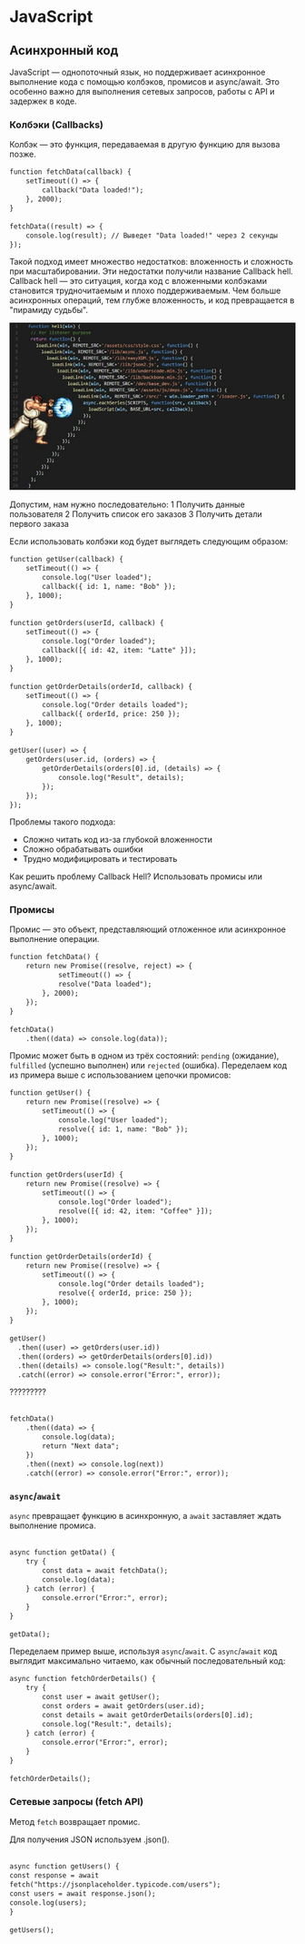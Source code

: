 # JavaScript

## Асинхронный код

JavaScript — однопоточный язык, но поддерживает асинхронное выполнение кода с помощью колбэков, промисов и async/await. Это особенно важно для выполнения сетевых запросов, работы с API и задержек в коде.

### Колбэки (Callbacks)

Колбэк — это функция, передаваемая в другую функцию для вызова позже.

```
function fetchData(callback) {
    setTimeout(() => {
        callback("Data loaded!");
    }, 2000);
}

fetchData((result) => {
    console.log(result); // Выведет "Data loaded!" через 2 секунды
});
```

Такой подход имеет множество недостатков: вложенность и сложность при масштабировании. Эти недостатки получили название Callback hell. Callback hell — это ситуация, когда код с вложенными колбэками становится трудночитаемым и плохо поддерживаемым. Чем больше асинхронных операций, тем глубже вложенность, и код превращается в "пирамиду судьбы".

![Callback hell наглядно](./../assets/images/JavaScript/Callback%20hell.jpeg)

Допустим, нам нужно последовательно:
1️ Получить данные пользователя
2️ Получить список его заказов
3 Получить детали первого заказа

Если использовать колбэки код будет выглядеть следующим образом:

```
function getUser(callback) {
    setTimeout(() => {
        console.log("User loaded");
        callback({ id: 1, name: "Bob" });
    }, 1000);
}

function getOrders(userId, callback) {
    setTimeout(() => {
        console.log("Order loaded");
        callback([{ id: 42, item: "Latte" }]);
    }, 1000);
}

function getOrderDetails(orderId, callback) {
    setTimeout(() => {
        console.log("Order details loaded");
        callback({ orderId, price: 250 });
    }, 1000);
}

getUser((user) => {
    getOrders(user.id, (orders) => {
        getOrderDetails(orders[0].id, (details) => {
            console.log("Result", details);
        });
    });
});
```

Проблемы такого подхода:

- Сложно читать код из-за глубокой вложенности
- Сложно обрабатывать ошибки
- Трудно модифицировать и тестировать

Как решить проблему Callback Hell? Использовать промисы или async/await.

### Промисы

Промис — это объект, представляющий отложенное или асинхронное выполнение операции.

```
function fetchData() {
    return new Promise((resolve, reject) => {
            setTimeout(() => {
            resolve("Data loaded");
        }, 2000);
    });
}

fetchData()
    .then((data) => console.log(data));
```

Промис может быть в одном из трёх состояний: `pending` (ожидание), `fulfilled` (успешно выполнен) или `rejected` (ошибка). Переделаем код из примера выше с использованием цепочки промисов:

```
function getUser() {
    return new Promise((resolve) => {
        setTimeout(() => {
            console.log("User loaded");
            resolve({ id: 1, name: "Bob" });
        }, 1000);
    });
}

function getOrders(userId) {
    return new Promise((resolve) => {
        setTimeout(() => {
            console.log("Order loaded");
            resolve([{ id: 42, item: "Coffee" }]);
        }, 1000);
    });
}

function getOrderDetails(orderId) {
    return new Promise((resolve) => {
        setTimeout(() => {
            console.log("Order details loaded");
            resolve({ orderId, price: 250 });
        }, 1000);
    });
}

getUser()
  .then((user) => getOrders(user.id))
  .then((orders) => getOrderDetails(orders[0].id))
  .then((details) => console.log("Result:", details))
  .catch((error) => console.error("Error:", error));

```

?????????

```

fetchData()
    .then((data) => {
        console.log(data);
        return "Next data";
    })
    .then((next) => console.log(next))
    .catch((error) => console.error("Error:", error));

```

### `async`/`await`

`async` превращает функцию в асинхронную, а `await` заставляет ждать выполнение промиса.

```

async function getData() {
    try {
        const data = await fetchData();
        console.log(data);
    } catch (error) {
        console.error("Error:", error);
    }
}

getData();

```

Переделаем пример выше, используя `async`/`await`. С `async`/`await` код выглядит максимально читаемо, как обычный последовательный код:

```
async function fetchOrderDetails() {
    try {
        const user = await getUser();
        const orders = await getOrders(user.id);
        const details = await getOrderDetails(orders[0].id);
        console.log("Result:", details);
    } catch (error) {
        console.error("Error:", error);
    }
}

fetchOrderDetails();
```

### Сетевые запросы (fetch API)

Метод `fetch` возвращает промис.

Для получения JSON используем .json().

```

async function getUsers() {
const response = await fetch("https://jsonplaceholder.typicode.com/users");
const users = await response.json();
console.log(users);
}

getUsers();

```

```

```
